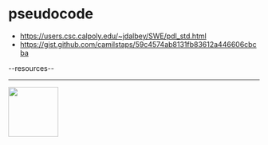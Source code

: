 # pseudocode

<style>@import url("//readme.codeadam.ca/readme.css");</style>

<ul>
    <li><a href="https://users.csc.calpoly.edu/~jdalbey/SWE/pdl_std.html">https://users.csc.calpoly.edu/~jdalbey/SWE/pdl_std.html</a></li>
    <li><a href="https://gist.github.com/camilstaps/59c4574ab8131fb83612a446606cbcba">https://gist.github.com/camilstaps/59c4574ab8131fb83612a446606cbcba</a></li>
</ul>

<div class="components" id="resources">--resources--</div>
<script src="https://cdn.codeadam.ca/components@1.0.0/components.js"></script>

---

<a href="https://codeadam.ca">
<img src="https://cdn.codeadam.ca/images@1.0.0/codeadam-logo-coloured-horizontal.png" width="100">
</a>
